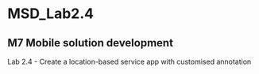 # MSD_Lab2.4

## M7 Mobile solution development
Lab 2.4 - Create a location-based service app with customised annotation
